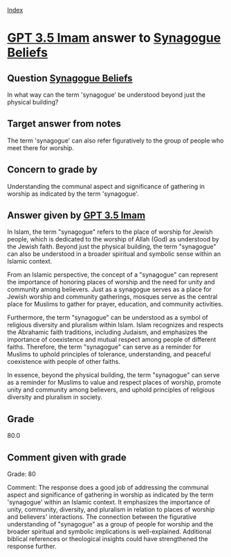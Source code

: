 
[Index](../../index.md)
# [GPT 3.5 Imam](../../answering_models/GPT_3.5_Imam.md) answer to [Synagogue Beliefs](../../questions/Synagogue_Beliefs.md)

## Question [Synagogue Beliefs](../../questions/Synagogue_Beliefs.md)
In what way can the term 'synagogue' be understood beyond just the physical building?

## Target answer from notes
The term 'synagogue' can also refer figuratively to the group of people who meet there for worship.

## Concern to grade by
Understanding the communal aspect and significance of gathering in worship as indicated by the term 'synagogue'.

## Answer given by [GPT 3.5 Imam](../../answering_models/GPT_3.5_Imam.md)
In Islam, the term "synagogue" refers to the place of worship for Jewish people, which is dedicated to the worship of Allah (God) as understood by the Jewish faith. Beyond just the physical building, the term "synagogue" can also be understood in a broader spiritual and symbolic sense within an Islamic context.

From an Islamic perspective, the concept of a "synagogue" can represent the importance of honoring places of worship and the need for unity and community among believers. Just as a synagogue serves as a place for Jewish worship and community gatherings, mosques serve as the central place for Muslims to gather for prayer, education, and community activities.

Furthermore, the term "synagogue" can be understood as a symbol of religious diversity and pluralism within Islam. Islam recognizes and respects the Abrahamic faith traditions, including Judaism, and emphasizes the importance of coexistence and mutual respect among people of different faiths. Therefore, the term "synagogue" can serve as a reminder for Muslims to uphold principles of tolerance, understanding, and peaceful coexistence with people of other faiths.

In essence, beyond the physical building, the term "synagogue" can serve as a reminder for Muslims to value and respect places of worship, promote unity and community among believers, and uphold principles of religious diversity and pluralism in society.

## Grade
80.0

## Comment given with grade
Grade: 80

Comment: The response does a good job of addressing the communal aspect and significance of gathering in worship as indicated by the term 'synagogue' within an Islamic context. It emphasizes the importance of unity, community, diversity, and pluralism in relation to places of worship and believers' interactions. The connection between the figurative understanding of "synagogue" as a group of people for worship and the broader spiritual and symbolic implications is well-explained. Additional biblical references or theological insights could have strengthened the response further.
